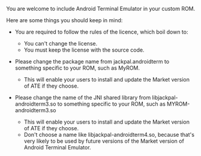 You are welcome to include Android Terminal Emulator in your custom ROM.

Here are some things you should keep in mind:

* You are required to follow the rules of the licence, which boil down to:
  * You can't change the license.
  * You must keep the license with the source code.

* Please change the package name from jackpal.androidterm to something specific to your ROM, such as MyROM.
  * This will enable your users to install and update the Market version of ATE if they choose.

* Please change the name of the JNI shared library from libjackpal-androidterm3.so to something specific to your ROM, such as MYROM-androidterm3.so
  * This will enable your users to install and update the Market version of ATE if they choose.
  * Don't choose a name like libjackpal-androidterm4.so, because that's very likely to be used by future
    versions of the Market version of Android Terminal Emulator.
